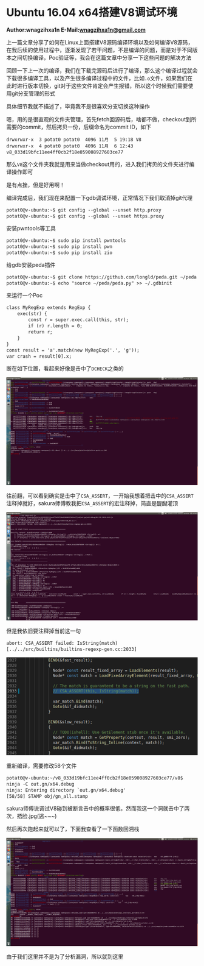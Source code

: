 # Ubuntu 16.04 x64搭建V8调试环境

**Author:wnagzihxa1n
E-Mail:wnagzihxa1n@gmail.com**

上一篇文章分享了如何在Linux上面搭建V8源码编译环境以及如何编译V8源码，在我后续的使用过程中，逐渐发现了若干问题，不是编译的问题，而是对于不同版本之间切换编译，Poc验证等，我会在这篇文章中分享一下这些问题的解决方法

回顾一下上一次的编译，我们在下载完源码后进行了编译，那么这个编译过程就会下载很多编译工具，以及产生很多编译过程中的文件，比如`.o`文件，如果我们在此时进行版本切换，git对于这些文件肯定会产生报错，所以这个时候我们需要使用git分支管理的形式

具体细节我就不描述了，毕竟我不是很喜欢分支切换这种操作

嗯，用的是很直观的文件夹管理，首先fetch回源码后，啥都不做，checkout到所需要的commit，然后拷贝一份，后缀命名为commit ID，如下
```
drwxrwxr-x  3 potat0 potat0  4096 11月  5 19:18 V8
drwxrwxr-x  4 potat0 potat0  4096 11月  6 12:43 v8_033d19bfc11ee4ff0cb2f18e059008927603ce77
```

那么`V8`这个文件夹我就是用来当做checkout用的，进入我们拷贝的文件夹进行编译操作即可

是有点挫，但是好用啊！

编译完成后，我们现在来配置一下gdb调试环境，正常情况下我们取消掉git代理
```
potat0@v-ubuntu:~$ git config --global --unset http.proxy
potat0@v-ubuntu:~$ git config --global --unset https.proxy
```

安装pwntools等工具
```
potat0@v-ubuntu:~$ sudo pip install pwntools
potat0@v-ubuntu:~$ sudo pip install pwn
potat0@v-ubuntu:~$ sudo pip install zio
```

给gdb安装peda插件
```
potat0@v-ubuntu:~$ git clone https://github.com/longld/peda.git ~/peda
potat0@v-ubuntu:~$ echo "source ~/peda/peda.py" >> ~/.gdbinit
```

来运行一个Poc
```
class MyRegExp extends RegExp {
    exec(str) {
        const r = super.exec.call(this, str);
        if (r) r.length = 0;
        return r;
    }
}
const result = 'a'.match(new MyRegExp('.', 'g'));
var crash = result[0].x;
```

断在如下位置，看起来好像是击中了`DCHECK`之类的

![](Image/1.png)

往前翻，可以看到确实是击中了`CSA_ASSERT`，一开始我想着把击中的`CSA_ASSERT`注释掉就好，sakura师傅教我把`CSA_ASSERT`的宏注释掉，简直是醍醐灌顶

![](Image/2.png)

但是我依旧要注释掉当前这一句
```
abort: CSA_ASSERT failed: IsString(match) [../../src/builtins/builtins-regexp-gen.cc:2033]
```

![](Image/3.png)

重新编译，需要修改58个文件
```
potat0@v-ubuntu:~/v8_033d19bfc11ee4ff0cb2f18e059008927603ce77/v8$ ninja -C out.gn/x64.debug
ninja: Entering directory `out.gn/x64.debug'
[58/58] STAMP obj/gn_all.stamp
```

sakura师傅说调试V8碰到被断言击中的概率很低，然而我这一个洞就击中了两次，捂脸.jpg(逃~~~)

然后再次跑起来就可以了，下面我查看了一下函数回溯栈

![](Image/4.png)

由于我们这里并不是为了分析漏洞，所以就到这里

